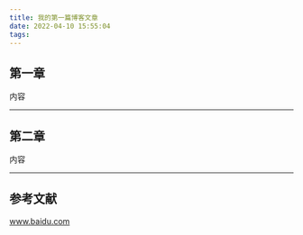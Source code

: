```yaml
---
title: 我的第一篇博客文章
date: 2022-04-10 15:55:04
tags:
---
```

## 第一章

内容

----
## 第二章

内容

----


## 参考文献


www.baidu.com
